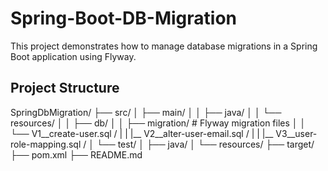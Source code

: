# Spring-Boot-DB-Migration

This project demonstrates how to manage database migrations in a Spring Boot application using Flyway.

## Project Structure

SpringDbMigration/
├── src/
│ ├── main/
│ │ ├── java/
│ │ └── resources/
│ │    ├── db/
│ │       ├── migration/ # Flyway migration files
│ │          └── V1__create-user.sql / 
| |          |__ V2__alter-user-email.sql /
| |          |__ V3__user-role-mapping.sql /
│ └── test/
│ ├── java/
│ └── resources/
├── target/
├── pom.xml
├── README.md
